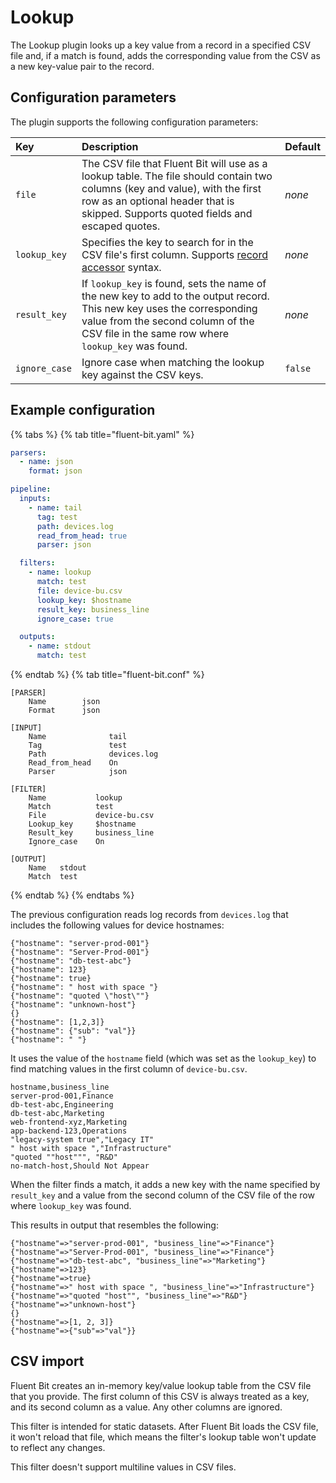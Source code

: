 # Lookup

The Lookup plugin looks up a key value from a record in a specified CSV file and, if a match is found, adds the corresponding value from the CSV as a new key-value pair to the record.

## Configuration parameters

The plugin supports the following configuration parameters:

| Key | Description | Default |
| :-- | :---------- | :------ |
| `file` | The CSV file that Fluent Bit will use as a lookup table. The file should contain two columns (key and value), with the first row as an optional header that is skipped. Supports quoted fields and escaped quotes. | _none_ |
| `lookup_key` | Specifies the key to search for in the CSV file's first column. Supports [record accessor](../administration/configuring-fluent-bit/classic-mode/record-accessor) syntax. | _none_ |
| `result_key` | If `lookup_key` is found, sets the name of the new key to add to the output record. This new key uses the corresponding value from the second column of the CSV file in the same row where `lookup_key` was found.  | _none_ |
| `ignore_case` | Ignore case when matching the lookup key against the CSV keys. | `false` |

## Example configuration

{% tabs %}
{% tab title="fluent-bit.yaml" %}

```yaml
parsers:
  - name: json
    format: json

pipeline:
  inputs:
    - name: tail
      tag: test
      path: devices.log
      read_from_head: true
      parser: json

  filters:
    - name: lookup
      match: test
      file: device-bu.csv
      lookup_key: $hostname
      result_key: business_line
      ignore_case: true

  outputs:
    - name: stdout
      match: test
```

{% endtab %}
{% tab title="fluent-bit.conf" %}

```text
[PARSER]
    Name        json
    Format      json

[INPUT]
    Name              tail
    Tag               test
    Path              devices.log
    Read_from_head    On
    Parser            json

[FILTER]
    Name           lookup
    Match          test
    File           device-bu.csv
    Lookup_key     $hostname
    Result_key     business_line
    Ignore_case    On

[OUTPUT]
    Name   stdout
    Match  test
```

{% endtab %}
{% endtabs %}

The previous configuration reads log records from `devices.log` that includes the following values for device hostnames:

```text
{"hostname": "server-prod-001"}
{"hostname": "Server-Prod-001"}
{"hostname": "db-test-abc"}
{"hostname": 123}
{"hostname": true}
{"hostname": " host with space "}
{"hostname": "quoted \"host\""}
{"hostname": "unknown-host"}
{}
{"hostname": [1,2,3]}
{"hostname": {"sub": "val"}}
{"hostname": " "}
```

It uses the value of the `hostname` field (which was set as the `lookup_key`) to find matching values in the first column of `device-bu.csv`.

```text
hostname,business_line
server-prod-001,Finance
db-test-abc,Engineering
db-test-abc,Marketing
web-frontend-xyz,Marketing
app-backend-123,Operations
"legacy-system true","Legacy IT"
" host with space ","Infrastructure"
"quoted ""host""", "R&D"
no-match-host,Should Not Appear
```

When the filter finds a match, it adds a new key with the name specified by `result_key` and a value from the second column of the CSV file of the row where `lookup_key` was found.

This results in output that resembles the following:

```text
{"hostname"=>"server-prod-001", "business_line"=>"Finance"}
{"hostname"=>"Server-Prod-001", "business_line"=>"Finance"}
{"hostname"=>"db-test-abc", "business_line"=>"Marketing"}
{"hostname"=>123}
{"hostname"=>true}
{"hostname"=>" host with space ", "business_line"=>"Infrastructure"}
{"hostname"=>"quoted "host"", "business_line"=>"R&D"}
{"hostname"=>"unknown-host"}
{}
{"hostname"=>[1, 2, 3]}
{"hostname"=>{"sub"=>"val"}}
```

## CSV import


Fluent Bit creates an in-memory key/value lookup table from the CSV file that you provide. The first column of this CSV is always treated as a key, and its second column as a value. Any other columns are ignored.

This filter is intended for static datasets. After Fluent Bit loads the CSV file, it won't reload that file, which means the filter's lookup table won't update to reflect any changes.

This filter doesn't support multiline values in CSV files.
